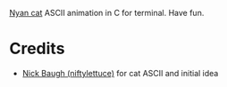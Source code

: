 [Nyan cat](http://www.youtube.com/watch?v=QH2-TGUlwu4) ASCII animation in C for
terminal. Have fun.

# Credits

 * [Nick Baugh (niftylettuce)](https://github.com/niftylettuce/nyancat.js) for
   cat ASCII and initial idea
